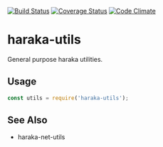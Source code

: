 [![Build Status][ci-img]][ci-url]
[![Coverage Status][cov-img]][cov-url]
[![Code Climate][clim-img]][clim-url]



# haraka-utils

General purpose haraka utilities.

## Usage

```js
const utils = require('haraka-utils');
```



## See Also

- haraka-net-utils


[ci-img]: https://travis-ci.org/haraka/haraka-utils.svg?branch=master
[ci-url]: https://travis-ci.org/haraka/haraka-utils
[cov-img]: https://codecov.io/github/haraka/haraka-utils/coverage.svg
[cov-url]: https://codecov.io/github/haraka/haraka-utils?branch=master
[clim-img]: https://codeclimate.com/github/haraka/haraka-utils/badges/gpa.svg
[clim-url]: https://codeclimate.com/github/haraka/haraka-utils
